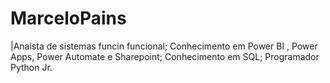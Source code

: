 # MarceloPains

|Anaista de sistemas funcin funcional;
Conhecimento em Power BI , Power Apps, Power Automate e Sharepoint;
Conhecimento em SQL;
Programador Python Jr.    

